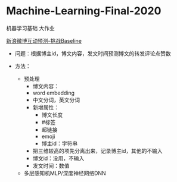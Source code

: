 # Machine-Learning-Final-2020
 机器学习基础 大作业

[新浪微博互动预测-挑战Baseline](https://tianchi.aliyun.com/competition/entrance/231574/information)

- 问题：根据博主id，博文内容，发文时间预测博文的转发评论点赞数

- 方法：
	- 预处理
		- 博文内容：
       - word embedding
       - 中文分词，英文分词
		- 新增属性：
			- 	博文长度 
			- 	#标签 
			- 	超链接 
			- 	emoji
			- 博主id：字符串
		- 把三维较高的项先分离出来，记录博主id，其他的不输入
		- 博文id：没用，不输入
		- 发文时间：数值
	- 多层感知机MLP/深度神经网络DNN